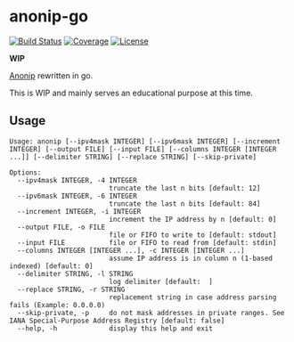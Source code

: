 # anonip-go

[![Build Status](https://github.com/open-dynaMIX/anonip-go/workflows/Tests/badge.svg)](https://github.com/open-dynaMIX/anonip-go/actions?query=workflow%3ATests)
[![Coverage](https://img.shields.io/badge/coverage-100%25-brightgreen.svg)](https://github.com/open-dynaMIX/anonip-go/blob/master/anonip_test.go#L21)
[![License](https://img.shields.io/badge/License-BSD%203--Clause-blue.svg)](https://opensource.org/licenses/BSD-3-Clause)

**WIP**

[Anonip](https://github.com/DigitaleGesellschaft/Anonip) rewritten in go.

This is WIP and mainly serves an educational purpose at this time.

## Usage

```
Usage: anonip [--ipv4mask INTEGER] [--ipv6mask INTEGER] [--increment INTEGER] [--output FILE] [--input FILE] [--columns INTEGER [INTEGER ...]] [--delimiter STRING] [--replace STRING] [--skip-private]

Options:
  --ipv4mask INTEGER, -4 INTEGER
                         truncate the last n bits [default: 12]
  --ipv6mask INTEGER, -6 INTEGER
                         truncate the last n bits [default: 84]
  --increment INTEGER, -i INTEGER
                         increment the IP address by n [default: 0]
  --output FILE, -o FILE
                         file or FIFO to write to [default: stdout]
  --input FILE           file or FIFO to read from [default: stdin]
  --columns INTEGER [INTEGER ...], -c INTEGER [INTEGER ...]
                         assume IP address is in column n (1-based indexed) [default: 0]
  --delimiter STRING, -l STRING
                         log delimiter [default:  ]
  --replace STRING, -r STRING
                         replacement string in case address parsing fails (Example: 0.0.0.0)
  --skip-private, -p     do not mask addresses in private ranges. See IANA Special-Purpose Address Registry [default: false]
  --help, -h             display this help and exit

```